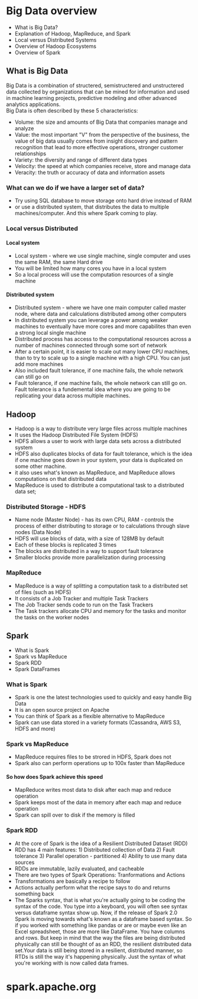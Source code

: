 
# Big Data overview
* What is Big Data?
* Explanation of Hadoop, MapReduce, and Spark
* Local versus Distributed Systems
* Overview of Hadoop Ecosystems
* Overview of Spark

## What is Big Data
Big Data is a combination of structered, semistructered and unstructered data collected by organizations that can be mined for information and used in machine learning projects, predictive modeling and other advanced analytics applications.   
Big Data is often described by these 5 characteristics:
* Volume: the size and amounts of Big Data that companies manage and analyze
* Value: the most important "V" from the perspective of the business, the value of big data usually comes from insight discovery and pattern recognition that lead to more effective operations, stronger customer relationships
* Variety: the diversity and range of different data types
* Velocity: the speed at which companies receive, store and manage data
* Veracity: the truth or accuracy of data and information assets

### What can we do if we have a larger set of data?
* Try using SQL database to move storage onto hard drive instead of RAM
* or use a distributed system, that distributes the data to multiple machines/computer. And this where Spark coming to play.

### Local versus Distributed
#### Local system
* Local system - where we use single machine, single computer and uses the same RAM, the same Hard drive 
* You will be limited how many cores you have in a local system 
* So a local process will use the computation resources of a single machine
#### Distributed system 
* Distributed system - where we have one main computer called master node, where data and calculations distributed among other computers 
* In distributed system you can leverage a power among weaker machines to eventually have more cores and more capabilites than even a strong local single machine
* Distributed process has access to the computational resources across a number of machines connected through some sort of network
* After a certain point, it is easier to scale out many lower CPU machines, than to try to scale up to a single machine with a high CPU. You can just add more machines
* Also included fault tolerance, if one machine fails, the whole network can still go on
* Fault tolerance, if one machine fails, the whole network can still go on. Fault tolerance is a fundemental idea where you are going to be replicating your data across multiple machines.

## Hadoop
* Hadoop is a way to distribute very large files across multiple machines
* It uses the Hadoop Distributed File System (HDFS)
* HDFS allows a user to work with large data sets across a distributed system
* HDFS also duplicates blocks of data for fault tolerance, which is the idea if one machine goes down in your system, your data is duplicated on some other machine.
* it also uses what's known as MapReduce, and MapReduce allows computations on that distributed data
* MapReduce is used to distribute a computational task to a distributed data set; 
### Distributed Storage - HDFS
* Name node (Master Node) - has its own CPU, RAM - controls the process of either distributing to storage or to calculations through slave nodes (Data Node)
* HDFS will use blocks of data, with a size of 128MB by default
* Each of these blocks is replicated 3 times
* The blocks are distributed in a way to support fault tolerance
* Smaller blocks provide more parallelization during processing
### MapReduce
* MapReduce is a way of splitting a computation task to a distributed set of files (such as HDFS)
* It consists of a Job Tracker and multiple Task Trackers
* The Job Tracker sends code to run on the Task Trackers
* The Task trackers allocate CPU and memory for the tasks and monitor the tasks on the worker nodes

## Spark 
* What is Spark
* Spark vs MapReduce
* Spark RDD
* Spark DataFrames
### What is Spark
* Spark is one the latest technologies used to quickly and easy handle Big Data
* It is an open source project on Apache
* You can think of Spark as a flexible alternative to MapReduce
* Spark can use data stored in a variety formats (Cassandra, AWS S3, HDFS and more)
### Spark vs MapReduce
* MapReduce requires files to be strored in HDFS, Spark does not
* Spark also can perform operations up to 100x faster than MapReduce
#### So how does Spark achieve this speed
* MapReduce writes most data to disk after each map and reduce operation
* Spark keeps most of the data in memory after each map and reduce operation
* Spark can spill over to disk if the memory is filled
### Spark RDD
* At the core of Spark is the idea of a Resilient Distributed Dataset (RDD)
* RDD has 4 main features: 1) Distributed collection of Data 2) Fault tolerance 3) Parallel operation - partitioned 4) Ability to use many data sources
* RDDs are immutable, lazily evaluated, and cacheable
* There are two types of Spark Operations: Tranformations and Actions
* Transformations are basically a recipe to follow
* Actions actually perform what the recipe says to do and returns something back
* The Sparks syntax, that is what you're actually going to be coding the syntax of the code. You type into a keyboard, you will often see syntax versus dataframe syntax show up. Now, if the release of Spark 2.0 Spark is moving towards what's known as a dataframe based syntax. So if you worked with something like pandas or are or maybe even like an Excel spreadsheet, those are more like DataFrame. You have columns and rows. But keep in mind that the way the files are being distributed physically can still be thought of as an RDD, the resilient distributed data set.Your data is still being stored in a resilient, distributed manner, so RTDs is still the way it's happening physically. Just the syntax of what you're working with is now called data frames.

# spark.apache.org






